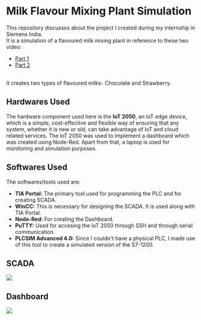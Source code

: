 # Milk Flavour Mixing Plant Simulation
This repository discusses about the project I created during my internship in Siemens India.
</br>
It is a simulation of a flavoured milk mixing plant in reference to these two video:
  <ul>
    <li><a href = "https://www.youtube.com/watch?v=LRDRaJmgu8s&t=1838s">Part 1</a> </li>
    <li><a href = "https://www.youtube.com/watch?v=kZQzd4Qz1bU&t=104s">Part 2</a></li>
  </ul>
<br/>
It creates two types of flavoured milks- Chocolate and Strawberry.
<h2>Hardwares Used</h2>
The hardware component used here is the <b>IoT 2050</b>, an  IoT edge device, which is a simple, cost-effective and flexible way of ensuring that any system, whether it is new or old, can take advantage of IoT and cloud related services. The IoT 2050 was used to implement a dashboard which was created using Node-Red.
Apart from that, a laptop is used for monitoring and simulation purposes.
<h2>Softwares Used</h2>
The softwares/tools used are:
  <ul>
    <li><b>TIA Portal:</b> The primary tool used for programming the PLC and for creating SCADA.</li>
    <li><b>WinCC:</b> This is necessary for designing the SCADA. It is used along with TIA Portal.</li>
    <li><b>Node-Red:</b> For creating the Dashboard.</li>
    <li><b>PuTTY:</b> Used for accesing the IoT 2050 through SSH and through serial communication.</li>
    <li><b>PLCSIM Advanced 4.0:</b> Since I couldn't have a physical PLC, I made use of this tool to create a simulated version of the S7-1200.</li>
  </ul>
<h2>SCADA</h2>
<img src = "https://github.com/jyotissh/milk-mixing-system/assets/43207029/de2b920c-bd98-44f7-bc31-47dcc72c89a4">
<h2>Dashboard</h2>
<img src = "https://github.com/jyotissh/milk-mixing-system/assets/43207029/1678e795-34b8-4d5c-84b3-2d08d5fe440f">
